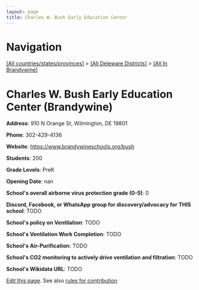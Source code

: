```yaml
---
layout: page
title: Charles W. Bush Early Education Center
---
```

# Navigation

[[All countries/states/provinces]](../../..) > [[All Deleware Districts]](../..) > [[All In Brandywine]](..)

# Charles W. Bush Early Education Center (Brandywine)

**Address**: 910 N Orange St, Wilmington, DE 19801

**Phone**: 302-429-4136

**Website**: <https://www.brandywineschools.org/bush>

**Students**: 200

**Grade Levels**: PreK

**Opening Date**: nan

**School's overall airborne virus protection grade (0-5)**: 0

**Discord, Facebook, or WhatsApp group for discovery/advocacy for THIS school**: TODO

**School's policy on Ventilation**: TODO

**School's Ventilation Work Completion**: TODO

**School's Air-Purification**: TODO

**School's CO2 monitoring to actively drive ventilation and filtration**: TODO

**School's Wikidata URL**: TODO


[Edit this page](https://github.com/ventilate-schools/DE/edit/main/./Brandywine/Charles_W._Bush_Early_Education_Center.md). See also [rules for contribution](../../../contribution-rules/)